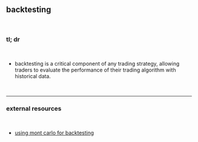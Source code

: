 ## backtesting

<br>

### tl; dr

<br>

* backtesting is a critical component of any trading strategy, allowing traders to evaluate the performance of their trading algorithm with historical data.

<br>

---

### external resources

<br>

* [using mont carlo for backtesting](https://tradingstrategy.ai/blog/why-you-should-use-a-monte-carlo-simulation-for-backtesting)
